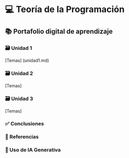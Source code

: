 # 💻 Teoría de la Programación

## 📚 Portafolio digital de aprendizaje

### 🗃️ Unidad 1
[Temas] (unidad1.md)
### 🗃️ Unidad 2
[Temas]
### 🗃️ Unidad 3
[Temas]
### ✅ Conclusiones

### 📖 Referencias

### 🤖 Uso de IA Generativa
